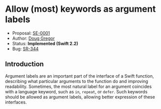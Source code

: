 # Allow (most) keywords as argument labels

- Proposal: [SE-0001](0001-keywords-as-argument-labels.md)
- Author: [Doug Gregor](https://github.com/DougGregor)
- Status: **Implemented (Swift 2.2)**
- Bug: [SR-344](https://bugs.swift.org/browse/SR-344)

## Introduction

Argument labels are an important part of the interface of a Swift function, describing what particular arguments to the function do and improving readability. Sometimes, the most natural label for an argument coincides with a language keyword, such as `in`, `repeat`, or `defer`. Such keywords should be allowed as argument labels, allowing better expression of these interfaces.
